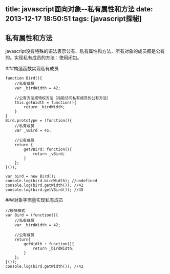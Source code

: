 title: javascript面向对象--私有属性和方法
date: 2013-12-17 18:50:51
tags: [javascript探秘]
---

私有属性和方法
----------------------

javascript没有特殊的语法表示公有、私有属性和方法，所有对象的成员都是公有的。实现私有成员的方法：使用闭包。

###构造函数实现私有成员

```ssh
function Bird(){
    //私有成员
    var _birdWidth = 42;

    //公有方法或特权方法（指能访问私有成员的公有方法）
    this.getWidth = function(){
        return _birdWidth;
    }
}
Bird.prototype = (function(){
    //私有成员
    var _vBird = 45;

    //公有成员
    return {
        getVBird: function(){
            return _vBird;
        }
    };
}());

var bird = new Bird();
console.log(bird.birdWidth); //undefined
console.log(bird.getWidth()); //42
console.log(bird.getVBird()); //45
```

###对象字面量实现私有成员

```ssh
//模块模式
var Bird = (function(){
    //私有成员
    var _birdWidth = 42;

    //公有成员
    return{
        getWidth : function(){
            return _birdWidth;
        }
    };
}());
console.log(bird.getWidth()); //42
```

<!--more-->